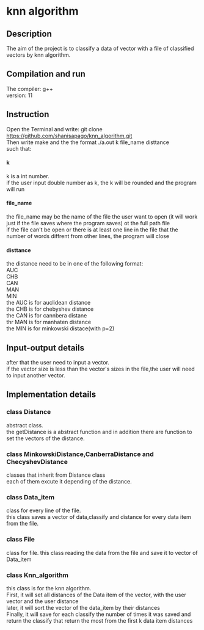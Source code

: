 # knn algorithm
## Description
The aim of the project is to classify a data of vector with a file of classified vectors by knn algorithm.

## Compilation and run
The compiler: g++</br>
version: 11

## Instruction
Open the Terminal and write: git clone https://github.com/shanisapago/knn_algorithm.git </br>
Then write make and the the format ./a.out k file_name disttance </br>
such that: </br>
#### k
k is a int number. </br>
if the user input double number as k, the k will be rounded and the program will run </br>
#### file_name
the file_name may be the name of the file the user want to open (it will work just if the file saves where the program saves) ot the full path file </br>
if the file can't be open or there is at least one line in the file that the number of words diffrent from other lines, the program will close </br>
#### disttance
the distance need to be in one of the following format:</br>
AUC </br>
CHB </br>
CAN </br>
MAN </br>
MIN </br>
the AUC is for auclidean distance </br>
the CHB is for chebyshev distance </br>
the CAN is for cannbera distane </br>
thr MAN is for manhaten distance </br>
the MIN is for minkowski distace(with p=2) </br>

## Input-output details
after that the user need to input a vector.</br>
if the vector size is less than the vector's sizes in the file,the user will need to input another vector.</br>

## Implementation details
### class Distance
abstract class.</br>
the getDistance is a abstract function and in addition there are function to set the vectors of the distance.</br>
### class MinkowskiDistance,CanberraDistance and ChecyshevDistance
classes that inherit from Distance class</br>
each of them excute it depending of the distance.</br>
### class Data_item
class for every line of the file.</br>
this class saves a vector of data,classify and distance for every data item from the file.</br>
### class File
class for file. this class reading the data from the file and save it to vector of Data_item</br>
### class Knn_algorithm
this class is for the knn algorithm.</br>
First, it will set all distances of the Data item of the vector, with the user vector and the user distance</br>
later, it will sort the vector of the data_item by their distances</br>
Finally, it will save for each classify the number of times it was saved and return the classify that return the most from the first k data item distances</br>




